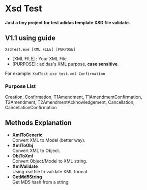 # Xsd Test
#### Just a tiny project for test adidas template XSD file validate.
 
 
## V1.1 using guide
```
XsdTest.exe [XML FILE] [PURPOSE]
```
* [XML FILE] : Your XML File.
* [PURPOSE] : adidas's XML purpose, **case sensitive**.  

For example: `XsdTest.exe test.xml Confirmation`  

### Purpose List  
Creation, Confirmation, T1Amendment, T1AmendmentConfirmation, T2Amendment, T2AmendmentAcknowledgement, Cancellation, CancellationConfirmation

## Methods Explanation
- **XmlToGeneric**   
Convert XML to Model (better way).
- **XmlToObj**   
Convert XML to Object.
- **ObjToXml**   
Convert Object/Model to XML string.
- **XmlValidate**   
Using xsd file to vaildate XML format.
- **GetMd5String**   
Get MD5 hash from a string

